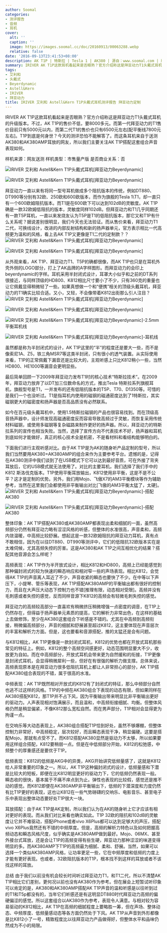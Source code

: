 ```yaml
---
author: Soomal
categories:
- 测评报告
- 音频
- 耳机
cover:
  alt: ''
  caption: ''
  image: https://images.soomal.cc/doc/20160913/00063288.webp
  relative: false
date: '2016-09-13T23:41:53+08:00'
description: AK T1P | 特斯拉 | Tesla 1 | AK380 | 源自：www.soomal.com | 版权：原创 |  平均/总评分：09.77/127
summary: IRIVER AK T1P这款耳机看起来是否眼熟？官方介绍称这是拜亚动力T1头戴式耳机的升级版本。AK T1P的售价要8000多元，第一代拜亚动力的T1售价目前只有5000元以内，而第二代T1的售价也只有6500元左右。T1P到底表现如何？
tags:
- 艾利和
- 头戴式
- Beyerdynamic
- Astell&Kern
- IRIVER
- 拜亚动力
title: IRIVER 艾利和 Astell&Kern T1P头戴式耳机测评报告 拜亚动力定制
---
```


IRIVER AK T1P这款耳机看起来是否眼熟？官方介绍称这是拜亚动力T1头戴式耳机的升级版本。不过，AK T1P的售价不低，要8000多元。而第一代拜亚动力的T1售价目前只有5000元以内，而第二代T1的售价也只有6500元左右[配平衡线7800元左右]。T1P到底是何身世？今天的测评恐怕不能解答了。而这条耳机来自于送测AK380和AK380AMP耳放的网友，所以我们主要关注AK T1P搭配这套组合声音表现如何。

样机来源：网友送测
样机类型：市售量产版
是否商业关系：否

![IRIVER 艾利和 Astell&Kern T1P头戴式耳机[拜亚动力Beyerdynamic]](https://images.soomal.cc/doc/20160913/00063275.webp)




![IRIVER 艾利和 Astell&Kern T1P头戴式耳机[拜亚动力Beyerdynamic]](https://images.soomal.cc/doc/20160913/00063276.webp)




拜亚动力一直以来有将同一型号耳机做成多个阻抗版本的传统，例如DT880、DT990等分别有32欧、250欧和600欧版本，而作为旗舰的Tesla 1\T1，却一直只有一个600欧姆阻抗版本。而T1是在600欧下可以达到102dB的灵敏度。AK T1P确是一款32欧姆低阻抗的版本，灵敏度同样102dB。但拜亚动力和T1几乎同期还有一款T5P耳机，一直以来发烧友认为T5P是T1的低阻抗版本，那它又和T1P有什么关系呢？据说差别很明显，我们今天也无法验证。而从售价来看，拜亚动力T1二代，可换线设计，改进的内部反射结构和新的扬声器单元，官方表示相比一代高频更为温和的风格，看上去AK T1P又更像是T1二代的定制款？？
![IRIVER 艾利和 Astell&Kern T1P头戴式耳机[拜亚动力Beyerdynamic]](https://images.soomal.cc/doc/20160913/00063277.webp)




![IRIVER 艾利和 Astell&Kern T1P头戴式耳机[拜亚动力Beyerdynamic]](https://images.soomal.cc/doc/20160913/00063278.webp)




从外观来看，AK T1P、拜亚动力T1、T5P的确都很像，而AK T1P也只是在耳机外壳外侧的LOGO部分，打上了AK品牌的A字样图形。而拜亚动力的会印上beyerdynamic的字样。耳机采用半封闭式设计，耳罩大小似乎和之前的DT系列很接近，与同样顶级的HD800、K812相比尺寸要小了不少，只有360克的重量也让它佩戴显得稍微轻了一些。如果真想做一个和“便携”相关的顶级头戴耳机，拜亚动力的T1确实比较合适。又小，又轻，不会像带着K812出街那么引人注目？
![IRIVER 艾利和 Astell&Kern T1P头戴式耳机[拜亚动力Beyerdynamic]](https://images.soomal.cc/doc/20160913/00063280_01.webp)




![IRIVER 艾利和 Astell&Kern T1P头戴式耳机[拜亚动力Beyerdynamic]](https://images.soomal.cc/doc/20160913/00063281_01.webp)




![IRIVER 艾利和 Astell&Kern T1P头戴式耳机[拜亚动力Beyerdynamic]-2.5mm平衡耳机线](https://images.soomal.cc/doc/20160913/00063282_01.webp)




![IRIVER 艾利和 Astell&Kern T1P头戴式耳机[拜亚动力Beyerdynamic]-耳机线](https://images.soomal.cc/doc/20160913/00063283_01.webp)




虽然都是称为半封闭式的设计，AK T1P这里的“半”的程度还是要大一些，而不是像索尼1A、Z5，铁三角MSR7等这类半封闭，只有很小的透气装置。从实际使用来看，T1P的正常佩戴下漏音还是比较大的，主观听感上只比K812稍小一些，当然HD800、HE1000等漏音会更明显些。

最后简单回顾一下2009年拜亚动力发布T1时的核心技术“特斯拉技术”。在2009年，拜亚动力放弃了以DT加三位数命名的方式，推出Tesla 特斯拉系列旗舰耳机，旗舰型号是T1，一并发布的还有低阻抗版本的T5P、T70、D1350等。可惜的是我们一个也没听过。T1是指耳机内使用的磁钢的磁通密度达到了1特斯拉，其实磁钢更大的磁密度和扬声器是否高品质没有必然联系。

如今在百元级头戴耳机中，使用1.5特斯拉磁钢的产品也很容易找到。而在顶级高音扬声器中，设计师发现高磁通密度反而容易导致高频过于灵敏，而恢复采用传统材料磁钢，或使用多磁钢等复杂磁路来制作更好的扬声器。所以，拜亚动力的特斯拉系列的宣传也相当失败。当然，选择了宣传方向不代表技术不好，扬声器和耳机到底如何才能做好，真正的核心技术全是机密，不是看材料和看结构能够明白的。

下面我们进行主观听感对比。由于AK T1P是为AK的随身听产品定制的型号，所以我们当然要用AK380+AK380AMP的组合来作为主要参考平台。遗憾的是，记得在AK380测评中我们谈到了在USB模式下它可以达到最好音质，可在外接了背夹耳放后，它的USB模式就无法使用了。对比的主要耳机，我们选择了我们手中的K812 斯洛伐克版本。T1P使用平衡耳放输出，K812使用非平衡，这是不是不公平？这才是定制的优势。另外，我们用Mojo、飞傲X7的AM3平衡模块等作为辅助参考，当然在这里我们会都使用非平衡输出对比[飞傲的AM3平衡太猛了，太硬]。
![IRIVER 艾利和 Astell&Kern T1P头戴式耳机[拜亚动力Beyerdynamic]-搭配AK380](https://images.soomal.cc/doc/20160913/00063286.webp)




![IRIVER 艾利和 Astell&Kern T1P头戴式耳机[拜亚动力Beyerdynamic]-搭配AK380](https://images.soomal.cc/doc/20160913/00063287.webp)




整体印象：AK T1P搭配AK380或AK380AMP都表现出柔和细腻的一面，虽然高频部分仍然有拜亚动力略有涩涩风格的听感，但整体的水准很高，声音柔和，高频内敛温暖，中高频比较舒展。想起这是一款32欧姆阻抗的拜亚动力耳机，真有点不敢相信，因为在以往DT880、DT990等测评中，它们的低阻抗32欧版本实在是太难伺候，尤其高频失控的厉害。这是AK380和AK T1P之间互相优化的结果？搭配其他音源会怎么样呢？

高频表现：AK T1P作为半开放式设计，相比K812和HD800，高频上已经能感觉到那种偏封闭式的较为快速的瞬态响应和相对窄一些的声场表现。相比K812，会觉得AK T1P的声音离人耳近了不少，声音收紧的瞬态也要快了不少。在中等以下声压下，小提琴、管乐等表现，AK T1P搭配AK380AMP的平衡输出都有很好的控制力，而且在大声压大动态下控制力也不错[推理有限，动态相对受限]。高频并没有毛刺感或者失控的感觉，反而同样音源下K812的高频会有轻微毛刺失控的感觉。

拜亚动力的高频较高部分一直喜欢有稍微挤压稍微增强一点密度的调音，在T1P上仍然存在，但得益于扬声器单元素质的提高，它的解析力非常出色，在这样的基础上去做修饰，至少在AK380这套组合下听感是不错的。尤其在中高频到高频衔接，稍微偏高频部分，声音的细腻和舒展甚至超过K812，这主要体现在声音层次的丰富和解析力方面。但是，这也要看和音源搭配，推的太猛还是会有问题。

与K812相比，AK T1P更像是一款封闭式耳机，K812的优势也都在开放式耳机那些常见的特征上。例如，K812的整个高频空间感更好，动态范围明显要大不少，收放更为自如。而在中高频部分，开放式耳机会带来更为自然缓和的衔接，T1P更像是封闭式耳机，会显得稍微犀利一些，但好在有很强的解析力做支撑。总体来说，高频表现原本是在拜亚动力很多低阻抗耳机上都让人非常担心的部分，AK T1P搭配AK380组合表现的不错，属于很高的水准。

中频表现：AK T1P既然相对开放式的K812有了封闭式的特征，那么中频部分自然也逃不过这样的风格。T1P的中频在AK380组合下表现的动态有限，但如果同样在AK380搭配K812，那T1P并不占下风，因为平衡输出带来明显比非平衡输出更好的驱动力。人声表现相对饱满展示，而且温和，中高频衔接细腻、均衡。但整体风格仍然是稍显偏紧，不像K812那么宽松自然。而在男声部分，T1P相对会显得更为拘谨一点。

在交响乐等大动态表现上，AK380组合搭配T1P恰到好处，虽然不够爆棚，但整体控制力非常好，中高频稳定，层次较好，而且瞬态表现干净，稍显偏硬。这要是搭配Mojo，那就有点受不了。而K812搭配AK380显然是驱动力不太够，所以如果要用这样组合搭配，K812要稍弱一点。但是在中低频部分开始，K812的松弛感，中频整个的厚重感还是要优于T1P。

低频表现：K812的低频是AKG中的异类，AKG开始讲究低频量感了，这就是K812给人非常重要的印象之一。所以，AK T1P这种偏封闭式的设计，低频量感和下潜是比较大的短板，即便在比K812明显更好的驱动力下，它的低频仍然表现一般。瞬态收的很快，基本属于不痛不痒点到为止。弹性也表现的比较假，感觉还是推不动的感觉。而K812即便在AK380AMP非平衡输出下，低频的下潜深度和力度仍然有比T1P更好的表现，这也让K812在一些气势磅礴的交响乐、电影音乐、甚至电子乐中表现出整体动态要好处T1P很大一块。

耳放搭配：由于AK T1P是AK定制，所以我们认为在AK的随身听上它才应该有相对更好的表现。而从我们对比来看也确实如此。T1P 32欧的阻抗和102dB的灵敏度让它并不难驱动，搭配iPhone或者vivo X6Plus都可以达到足够大的声压，搭配vivo X6Plus竟然还有不错的中频厚度。但是，高频的解析力特色以及如何把握高频动态和瞬态风格尺度，似乎确实是AK380AMP做到最好。Mojo、06MX、甚至外接台式耳放，还是会让T1P的高频变得有些生硬，拜亚动力那种涩涩的味道变得明显的多。而AK380AMP下T1P的高频最为细腻、柔和、舒展。当然，如果可以选择一个类似AK380AMP风格，让功率更足一些，它在中频厚度和低频的力度上才能有更好表现。也或者，32欧阻抗版本的T1P，根本找不到这样的耳放或者不该找这样的耳放。

总结
由于我们以前没有机会较长时间听过拜亚动力T1，和T1二代，所以不清楚AK T1P相比它们差别，更何况以前也没有AK380作为参考。但在展会上短暂试听印象可以肯定的是，AK380和AK380AMP搭配AK T1P声音的温和听感是以往听到过的T1和T5p都没有的，当年它们听感还是有这明显DT880时代拜亚动力高频的偏硬偏涩的感觉。所以这套组合以AK380作为参考，表现令人满意。与相对较为容易驱动的K812相比，AK T1P在高频的细腻程度上要略胜一筹，但在声场、整体动态、中频厚度、低频量感动态等各方面仍然处于下风。AK T1P从声音到外形都像是比K812小了一号，精致程度比以往拜亚动力产品做得好，但整体水平和品味仍然成为不小的局限。
